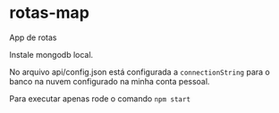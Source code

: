 # rotas-map
App de rotas

Instale mongodb local.

No arquivo api/config.json está configurada a `connectionString` para o banco na nuvem configurado na minha conta pessoal.

Para executar apenas rode o comando `npm start`